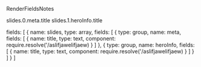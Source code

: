 RenderFieldsNotes

slides.0.meta.title
slides.1.heroInfo.title

fields: [
 {
  name: slides,
  type: array,
  fields: [
   {
    type: group,
    name: meta,
    fields: [
     {
      name: title,
      type: text,
      component: require.resolve('/aslifjawelifjaew)
     }
    ]
   },
   {
    type: group,
    name: heroInfo,
    fields: [
     {
      name: title,
      type: text,
      component: require.resolve('/aslifjawelifjaew)
     }
    ]
   }
  ]
 }
]
